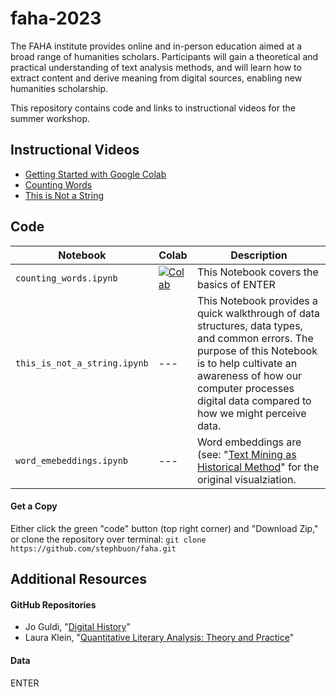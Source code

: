 # faha-2023

The FAHA institute provides online and in-person education aimed at a broad range of humanities scholars. Participants will gain a theoretical and practical understanding of text analysis methods, and will learn how to extract content and derive meaning from digital sources, enabling new humanities scholarship.

This repository contains code and links to instructional videos for the summer workshop. 

## Instructional Videos

- [Getting Started with Google Colab]()
- [Counting Words]()
- [This is Not a String]()

## Code


| Notebook | Colab | Description |
| --- | --- | --- |
| `counting_words.ipynb` | [![Colab](https://img.shields.io/badge/Colab-Code%20Demo-%23fe9f00)](https://colab.research.google.com/drive/1Hr-stNw4opeRSJ8H8ShxHt4-3f3XS7av?usp=sharing) | This Notebook covers the basics of ENTER |
| `this_is_not_a_string.ipynb` | --- | This Notebook provides a quick walkthrough of data structures, data types, and common errors. The purpose of this Notebook is to help cultivate an awareness of how our computer processes digital data compared to how we might perceive data. |
| `word_emebeddings.ipynb` | --- |Word embeddings are (see: "[Text Mining as Historical Method](https://github.com/stephbuon/digital-history)" for the original visualziation. |

#### Get a Copy

Either click the green "code" button (top right corner) and "Download Zip," or clone the repository over terminal: `git clone https://github.com/stephbuon/faha.git`

## Additional Resources

#### GitHub Repositories
- Jo Guldi, "[Digital History](https://github.com/joguldi/digital-history/tree/main)"
- Laura Klein, "[Quantitative Literary Analysis: Theory and Practice](https://github.com/emory-qtm/2023-quant-lit)"

#### Data
ENTER
